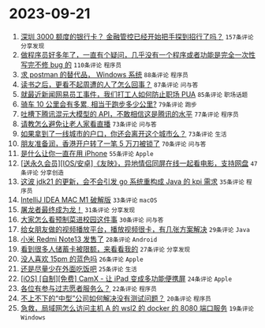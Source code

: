 # 2023-09-21

1. [深圳 3000 额度的银行卡？ 金融管控已经开始把手探到招行了吗？](https://www.v2ex.com/t/975758) `157条评论` `分享发现`
1. [做程序员好多年了，一直有个疑问，几乎没有一个程序或者功能是完全一次性写完不修 bug 的](https://www.v2ex.com/t/975722) `110条评论` `程序员`
1. [求 postman 的替代品， Windows 系统](https://www.v2ex.com/t/975795) `88条评论` `程序员`
1. [读书之后，更看不起周遭的人了怎么回事？](https://www.v2ex.com/t/975933) `87条评论` `问与答`
1. [就最近新闻网易员工事件，我们打工人如何防止职场 PUA](https://www.v2ex.com/t/975776) `85条评论` `职场话题`
1. [骑车 10 公里会有多累, 相当于跑步多少公里?](https://www.v2ex.com/t/975869) `79条评论` `跑步`
1. [吐槽下腾讯混元大模型的 API，不敢相信这是腾讯的水平](https://www.v2ex.com/t/975832) `77条评论` `程序员`
1. [请教怎么避免让老人家看直播](https://www.v2ex.com/t/975750) `73条评论` `问与答`
1. [如果拿到了一线城市的户口，你还会离开这个城市么？](https://www.v2ex.com/t/975808) `73条评论` `生活`
1. [朋友准备润，香港开户转了一笔 5 万刀被锁了](https://www.v2ex.com/t/975854) `70条评论` `问与答`
1. [是什么让你一直在用 iPhone](https://www.v2ex.com/t/975970) `55条评论` `Apple`
1. [[送永久会员][IOS/安卓]《友映》，异地情侣同屏在线一起看电影，支持网盘](https://www.v2ex.com/t/975941) `47条评论` `分享创造`
1. [这波 jdk21 的更新，会不会引发 go 系统重构成 Java 的 kpi 需求](https://www.v2ex.com/t/975825) `35条评论` `程序员`
1. [IntelliJ IDEA MAC M1 破解版](https://www.v2ex.com/t/975915) `33条评论` `macOS`
1. [屠龙者最终成为龙！](https://www.v2ex.com/t/975766) `31条评论` `分享发现`
1. [大家怎么看预制菜进校园这件事](https://www.v2ex.com/t/975847) `30条评论` `问与答`
1. [给女朋友做的视频播放平台，播放视频很卡，有几张方案解决](https://www.v2ex.com/t/975960) `29条评论` `Java`
1. [小米 Redmi Note13 发售了](https://www.v2ex.com/t/975984) `28条评论` `Android`
1. [看到很多人储蓄卡被限额，来看看我的](https://www.v2ex.com/t/975912) `27条评论` `分享发现`
1. [没人喜欢 15pm 的蓝色吗](https://www.v2ex.com/t/975783) `26条评论` `Apple`
1. [还是尽量少在外面吃饭吧](https://www.v2ex.com/t/975872) `25条评论` `生活`
1. [[iOS] [自制][免费] CamX - 让 iPad 变成多功能便携屏](https://www.v2ex.com/t/975726) `24条评论` `Apple`
1. [各位有参与过志愿者服务么？](https://www.v2ex.com/t/975898) `22条评论` `程序员`
1. [不上不下的“中型”公司如何解决没有测试问题？](https://www.v2ex.com/t/975967) `20条评论` `程序员`
1. [急救，局域网怎么访问主机 A 的 wsl2 的 docker 的 8080 端口服务](https://www.v2ex.com/t/975908) `19条评论` `Windows`
